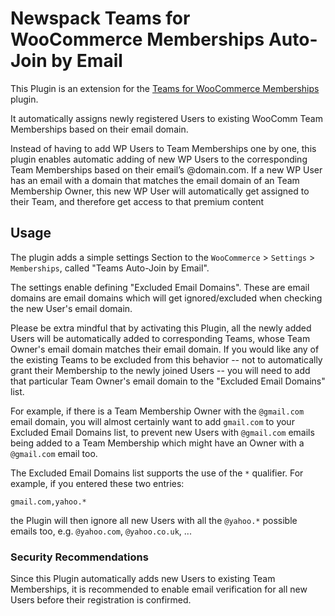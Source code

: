 # Newspack Teams for WooCommerce Memberships Auto-Join by Email

This Plugin is an extension for the [Teams for WooCommerce Memberships](https://woocommerce.com/products/teams-woocommerce-memberships/) plugin.

It automatically assigns newly registered Users to existing WooComm Team Memberships based on their email domain.

Instead of having to add WP Users to Team Memberships one by one, this plugin enables automatic adding of new WP Users to the corresponding Team Memberships based on their email’s @domain.com. If a new WP User has an email with a domain that matches the email domain of an Team Membership Owner, this new WP User will automatically get assigned to their Team, and therefore get access to that premium content

## Usage

The plugin adds a simple settings Section to the `WooCommerce` > `Settings` > `Memberships`, called "Teams Auto-Join by Email".

The settings enable defining "Excluded Email Domains". These are email domains are email domains which will get ignored/excluded when checking the new User's email domain. 

Please be extra mindful that by activating this Plugin, all the newly added Users will be automatically added to corresponding Teams, whose Team Owner's email domain matches their email domain. If you would like any of the existing Teams to be excluded from this behavior -- not to automatically grant their Membership to the newly joined Users -- you will need to add that particular Team Owner's email domain to the "Excluded Email Domains" list.  

For example, if there is a Team Membership Owner with the `@gmail.com` email domain, you will almost certainly want to add `gmail.com` to your Excluded Email Domains list, to prevent new Users with `@gmail.com` emails being added to a Team Membership which might have an Owner with a `@gmail.com` email too.

The Excluded Email Domains list supports the use of the `*` qualifier. For example, if you entered these two entries:

```
gmail.com,yahoo.*
```

the Plugin will then ignore all new Users with all the `@yahoo.*` possible emails too, e.g. `@yahoo.com`, `@yahoo.co.uk`, ...

### Security Recommendations

Since this Plugin automatically adds new Users to existing Team Memberships, it is recommended to enable email verification for all new Users before their registration is confirmed.
